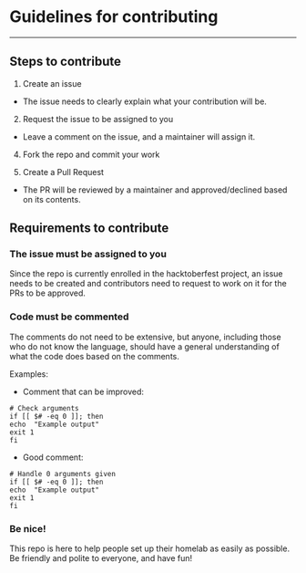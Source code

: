 
# Guidelines for contributing

---

## Steps to contribute

1. Create an issue
* The issue needs to clearly explain what your contribution will be.

2. Request the issue to be assigned to you
* Leave a comment on the issue, and a maintainer will assign it.

4. Fork the repo and commit your work

5. Create a Pull Request
* The PR will be reviewed by a maintainer and approved/declined based on its contents.

## Requirements to contribute
### The issue must be assigned to you
Since the repo is currently enrolled in the hacktoberfest project, an issue needs to be created and contributors need to request to work on it for the PRs to be approved.

### Code must be commented

The comments do not need to be extensive, but anyone, including those who do not know the language, should have a general understanding of what the code does based on the comments.

Examples:
* Comment that can be improved:
``` 
# Check arguments
if [[ $# -eq 0 ]]; then
echo  "Example output"
exit 1
fi
```
* Good comment:
```
# Handle 0 arguments given
if [[ $# -eq 0 ]]; then 
echo  "Example output"
exit 1
fi
```

### Be nice!
This repo is here to help people set up their homelab as easily as possible. Be friendly and polite to everyone,  and have fun!